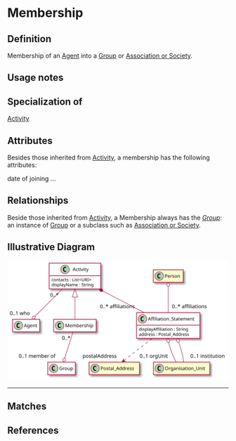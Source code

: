 # Membership

## Definition
Membership of an [Agent](../entities/Agent.md) into a [Group](../entities/Group.md) or [Association or Society](../entities/Association_or_Society.md).

## Usage notes

## Specialization of
[Activity](../entities/Activity.md)

## Attributes

Besides those inherited from [Activity](../entities/Activity.md#attributes), a membership has the following attributes:

date of joining ...

## Relationships

Beside those inherited from [Activity](../entities/Activity.md#relationships), a Membership always has the *[Group](../entities/Group.md)*: an instance of [Group](../entities/Group.md) or a subclass such as [Association or Society](../entities/Association_or_Society.md). 

## Illustrative Diagram

![The Membership diagram](../diagrams/membership.svg)

---
## Matches

## References